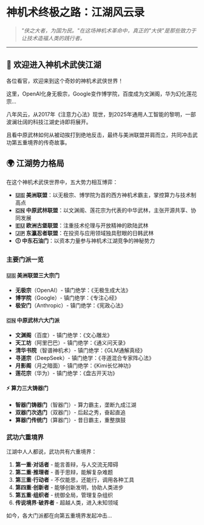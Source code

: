 # 神机术终极之路：江湖风云录

> *"侠之大者，为国为民。"在这场神机术革命中，真正的"大侠"是那些致力于让技术造福人类的践行者。*

---

## 🏮 欢迎进入神机术武侠江湖

各位看官，欢迎来到这个奇妙的神机术武侠世界！

这里，OpenAI化身无极宗，Google变作博学院，百度成为文渊阁，华为幻化莲花宗...

八年风云，从2017年《注意力心法》现世，到2025年通用人工智能的黎明，一部波澜壮阔的科技江湖史诗即将展开。

且看中原武林如何从被动挨打到绝地反击，最终与美洲联盟并肩而立，共同冲击武功第五重境界的传奇故事。

## 🌍 江湖势力格局

在这个神机术武侠世界中，五大势力相互博弈：

- **🇺🇸 美洲联盟**：以无极宗、博学院为首的西方神机术霸主，掌控算力与技术制高点
- **🇨🇳 中原武林联盟**：以文渊阁、莲花宗为代表的中华武林，主张开源共享、协同发展
- **🇪🇺 欧洲古堡联盟**：注重技术伦理与开放精神的欧陆武林
- **🇯🇵 东瀛忍者联盟**：在投资与应用领域独具慰眼的日韩武林
- **🕕 中东石油门**：以资本力量参与神机术江湖竞争的神秘势力

### 主要门派一览

#### 🇺🇸 美洲联盟三大宗门
- **无极宗**（OpenAI）- 镇门绝学：《无极生成大法》
- **博学院**（Google）- 镇门绝学：《专注心经》  
- **极安门**（Anthropic）- 镇门绝学：《宪政心法》

#### 🇨🇳 中原武林六大门派
- **文渊阁**（百度）- 镇门绝学：《文心雕龙》
- **天工坊**（阿里巴巴）- 镇门绝学：《通义问天录》
- **清华书院**（智谱神机术）- 镇门绝学：《GLM通解真经》
- **寻道宗**（DeepSeek）- 镇门绝学：《寻道混合专家阵心法》
- **月影阁**（月之暗面）- 镇门绝学：《Kimi长忆神功》
- **莲花宗**（华为）- 镇门绝学：《盘古开天功》

#### ⚡ 算力三大铸器门
- **智器门铸器门**（智器门）- 算力霸主，垄断九成江湖
- **双器门次选门**（双器门）- 后起之秀，奋起直追
- **算器门传统门**（算器门）- 昔日霸主，重整旗鼓

### 武功六重境界

江湖中人人都说，武功共有六重境界：

1. **第一重·对话者** - 能言善辩，与人交流无障碍
2. **第二重·推理者** - 善于思辩，能解复杂难题  
3. **第三重·行动者** - 不仅能思，还能行，调用各种工具
4. **第四重·创新者** - 能够创新发明，协助人类进步
5. **第五重·组织者** - 统御全局，管理复杂组织
6. **传说境界·破界者** - 超越人类，进入未知领域

如今，各大门派都在向第五重境界发起冲击...


